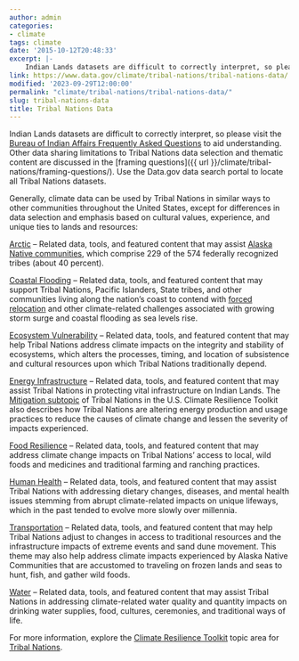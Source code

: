 ```yaml
---
author: admin
categories:
- climate
tags: climate
date: '2015-10-12T20:48:33'
excerpt: |-
    Indian Lands datasets are difficult to correctly interpret, so please visit the Bureau of Indian Affairs Frequently Asked Questions to aid understanding. Other data sharing limitations to Tribal Nations data selection and thematic content are discussed in the framing questions...
link: https://www.data.gov/climate/tribal-nations/tribal-nations-data/
modified: '2023-09-29T12:00:00'
permalink: "climate/tribal-nations/tribal-nations-data/"
slug: tribal-nations-data
title: Tribal Nations Data
---
```


Indian Lands datasets are difficult to correctly interpret, so please visit the [Bureau of Indian Affairs Frequently Asked Questions](https://www.bia.gov/frequently-asked-questions) to aid understanding. Other data sharing limitations to Tribal Nations data selection and thematic content are discussed in the [framing questions]({{ url }}/climate/tribal-nations/framing-questions/). Use the Data.gov data search portal to locate all Tribal Nations datasets.

Generally, climate data can be used by Tribal Nations in similar ways to other communities throughout the United States, except for differences in data selection and emphasis based on cultural values, experience, and unique ties to lands and resources:

[Arctic](https://catalog.data.gov/dataset/?groups=climate5434&vocab_category_all=Arctic) – Related data, tools, and featured content that may assist [Alaska Native communities](https://toolkit.climate.gov/regions/alaska-and-arctic/arctic-peoples-and-ecosystems), which comprise 229 of the 574 federally recognized tribes (about 40 percent).

[Coastal Flooding](https://catalog.data.gov/dataset/?groups=climate5434&vocab_category_all=Coastal+Flooding) – Related data, tools, and featured content that may support Tribal Nations, Pacific Islanders, State tribes, and other communities living along the nation’s coast to contend with [forced relocation](https://toolkit.climate.gov/topics/tribal-nations/relocation) and other climate-related challenges associated with growing storm surge and coastal flooding as sea levels rise.

[Ecosystem Vulnerability](https://catalog.data.gov/dataset/?groups=climate5434&vocab_category_all=Ecosystem+Vulnerability) – Related data, tools, and featured content that may help Tribal Nations address climate impacts on the integrity and stability of ecosystems, which alters the processes, timing, and location of subsistence and cultural resources upon which Tribal Nations traditionally depend.

[Energy Infrastructure](https://catalog.data.gov/dataset/?groups=climate5434&vocab_category_all=Energy+Infrastructure) – Related data, tools, and featured content that may assist Tribal Nations in protecting vital infrastructure on Indian Lands. The [Mitigation subtopic](https://toolkit.climate.gov/topics/tribal-nations/mitigation) of Tribal Nations in the U.S. Climate Resilience Toolkit also describes how Tribal Nations are altering energy production and usage practices to reduce the causes of climate change and lessen the severity of impacts experienced.

[Food Resilience](https://catalog.data.gov/dataset/?groups=climate5434&vocab_category_all=Food+Resilience) – Related data, tools, and featured content that may address climate change impacts on Tribal Nations’ access to local, wild foods and medicines and traditional farming and ranching practices.

[Human Health](https://catalog.data.gov/dataset/?groups=climate5434&vocab_category_all=Human+Health) – Related data, tools, and featured content that may assist Tribal Nations with addressing dietary changes, diseases, and mental health issues stemming from abrupt climate-related impacts on unique lifeways, which in the past tended to evolve more slowly over millennia.

[Transportation](https://catalog.data.gov/dataset/?groups=climate5434&vocab_category_all=Transportation) – Related data, tools, and featured content that may help Tribal Nations adjust to changes in access to traditional resources and the infrastructure impacts of extreme events and sand dune movement. This theme may also help address climate impacts experienced by Alaska Native Communities that are accustomed to traveling on frozen lands and seas to hunt, fish, and gather wild foods.

[Water](https://catalog.data.gov/dataset/?groups=climate5434&vocab_category_all=Water) – Related data, tools, and featured content that may assist Tribal Nations in addressing climate-related water quality and quantity impacts on drinking water supplies, food, cultures, ceremonies, and traditional ways of life.

For more information, explore the [Climate Resilience Toolkit](https://toolkit.climate.gov/) topic area for [Tribal Nations](https://toolkit.climate.gov/topics/tribal-nations).

